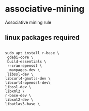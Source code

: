 # associative-mining
Associative mining rule

## linux packages required

```shell

sudo apt install r-base \
 gdebi-core \
 build-essentials \
 r-cran-openssl \
  manpages-dev \
 libssl-dev \
libcurl4-gnutls-dev \
libcurl4-openssl-dev\
libssl-dev \
libxml2 \
r-base-dev \
libxml2-dev \
libatlas3-base \

```



